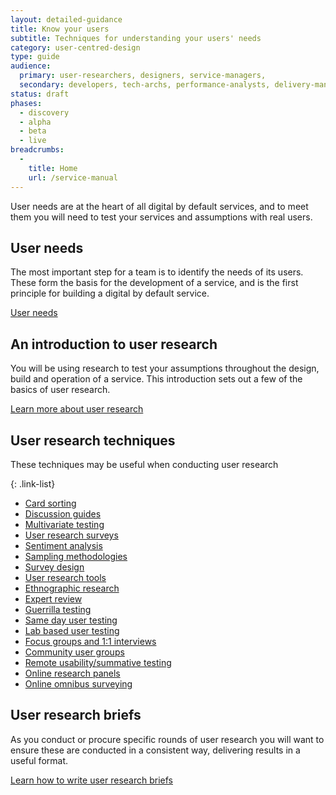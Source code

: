 ```yaml
---
layout: detailed-guidance
title: Know your users
subtitle: Techniques for understanding your users' needs
category: user-centred-design
type: guide
audience:
  primary: user-researchers, designers, service-managers,
  secondary: developers, tech-archs, performance-analysts, delivery-managers
status: draft
phases:
  - discovery
  - alpha
  - beta
  - live
breadcrumbs:
  -
    title: Home
    url: /service-manual
---
```


User needs are at the heart of all digital by default services, and to meet them you will need to test your services and assumptions with real users.

## User needs

The most important step for a team is to identify the needs of its users. These form the basis for the development of a service, and is the first principle for building a digital by default service.

[User needs](/service-manual/user-centred-design/user-needs.html)


## An introduction to user research

You will be using research to test your assumptions throughout the design, build and operation of a service. This introduction sets out a few of the basics of user research.

[Learn more about user research](/service-manual/user-centred-design/introduction-to-user-research.html)

## User research techniques

These techniques may be useful when conducting user research

{: .link-list}
* [Card sorting](/service-manual/user-centred-design/card-sorting.html)
* [Discussion guides](/service-manual/user-centred-design/user-research/discussion-guides.html)
* [Multivariate testing](/service-manual/user-centred-design/user-research/multivariate-testing.html)
* [User research surveys](/service-manual/user-centred-design/user-research/user-research-surveys.html)
* [Sentiment analysis](/service-manual/user-centred-design/user-research/sentiment-analysis.html)
* [Sampling methodologies](/service-manual/user-centred-design/user-research/sampling-methodologies.html)
* [Survey design](/service-manual/user-centred-design/user-research/survey-design.html)
* [User research tools](/service-manual/user-centred-design/user-research/user-research-tools.html)
* [Ethnographic research](/service-manual/user-centred-design/user-research/ethnographic-research.html)
* [Expert review](/service-manual/user-centred-design/user-research/expert-review.html)
* [Guerrilla testing](/service-manual/user-centred-design/user-research/guerrilla-testing.html)
* [Same day user testing](/service-manual/user-centred-design/user-research/same-day-user-testing.html)
* [Lab based user testing](/service-manual/user-centred-design/user-research/lab-based-user-testing.html)
* [Focus groups and 1:1 interviews](/service-manual/user-centred-design/user-research/focus-groups-mini-groups-interviews.html)
* [Community user groups](/service-manual/user-centred-design/user-research/community-user-groups.html)
* [Remote usability/summative testing](/service-manual/user-centred-design/user-research/remote-usability.html)
* [Online research panels](/service-manual/user-centred-design/user-research/online-research-panels.html)
* [Online omnibus surveying](/service-manual/user-centred-design/user-research/online-omnibus-survey.html)

## User research briefs

As you conduct or procure specific rounds of user research you will want to ensure these are conducted in a consistent way, delivering results in a useful format.

[Learn how to write user research briefs](/service-manual/user-centred-design/user-research/user-research-briefs.html)
